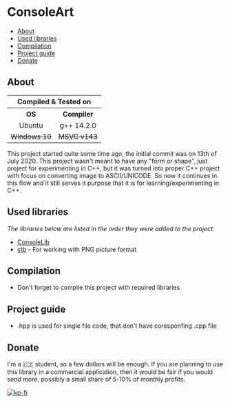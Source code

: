 # ConsoleArt

- [About](#about)
- [Used libraries](#used-libraries)
- [Compilation](#compilation)
- [Project guide](#project-guide)
- [Donate](#donate)

## About

<table style="text-align: center;">
  <tr>
    <th colspan="2">Compiled & Tested on</th>
  </tr>
  <tr>
    <th>OS</th>
    <th>Compiler</th>
  </tr>
  <tr>
    <td>Ubuntu</td>
    <td>g++ 14.2.0</td>
  </tr>
  <tr>
    <td><s>Windows 10</s></td>
    <td><s>MSVC v143</s></td>
  </tr>
</table>


This project started quite some time ago, the initial commit was on 13th of July 2020. This project wasn't meant to have any "form or shape", just project for experimenting in C++, but it was turned into proper C++ project with focus on converting image to ASCII/UNICODE. So now it continues in this flow and it still serves it purpose that it is for learning/experimenting in C++.

## Used libraries

*The libraries below are listed in the order they were added to the project.*

- [ConsoleLib](https://github.com/Riyufuchi/ConsoleLib)
- [stb](https://github.com/nothings/stb) - For working with PNG picture format

## Compilation

- Don't forget to compile this project with required libraries

## Project guide

- .hpp is used for single file code, that don't have coresponfing .cpp file

## Donate

I'm a 🇨🇿 student, so a few dollars will be enough. If you are planning to use this library in a commercial application, then it would be fair if you would send more, possibly a small share of 5-10% of monthly profits.

[![ko-fi](https://ko-fi.com/img/githubbutton_sm.svg)](https://ko-fi.com/P5P11WTFL)
